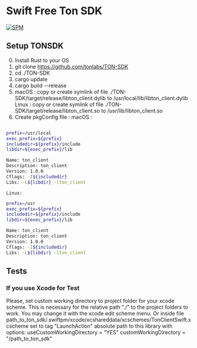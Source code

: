 # Swift Free Ton SDK

[![SPM](https://img.shields.io/badge/swift-package%20manager-green)](https://swift.org/package-manager/)

## Setup TONSDK
0. Install Rust to your OS
1. git clone https://github.com/tonlabs/TON-SDK
2. cd ./TON-SDK
3. cargo update
4. cargo build --release
5. macOS :
    copy or create symlink of file ./TON-SDK/target/release/libton_client.dylib to /usr/local/lib/libton_client.dylib
    Linux :
    copy or create symlink of file ./TON-SDK/target/release/libton_client.so to /usr/lib/libton_client.so
6. Create pkgConfig file :
    macOS :
    
```bash

prefix=/usr/local
exec_prefix=${prefix}
includedir=${prefix}/include
libdir=${exec_prefix}/lib

Name: ton_client
Description: ton_client
Version: 1.0.0
Cflags: -I${includedir}
Libs: -L${libdir} -lton_client

```
    Linux:

```bash
prefix=/usr
exec_prefix=${prefix}
includedir=${prefix}/include
libdir=${exec_prefix}/lib

Name: ton_client
Description: ton_client
Version: 1.0.0
Cflags: -I${includedir}
Libs: -L${libdir} -lton_client
```


## Tests
### If you use Xcode for Test

Please, set custom working directory to project folder for your xcode scheme. This is necessary for the relative path "./" to the project folders to work.
You may change it with the xcode edit scheme menu.
Or inside file path_to_ton_sdk/.swiftpm/xcode/xcshareddata/xcschemes/TonClientSwift.xcscheme
set to tag "LaunchAction" absolute path to this library with options:
useCustomWorkingDirectory = "YES"
customWorkingDirectory = "/path_to_ton_sdk"

